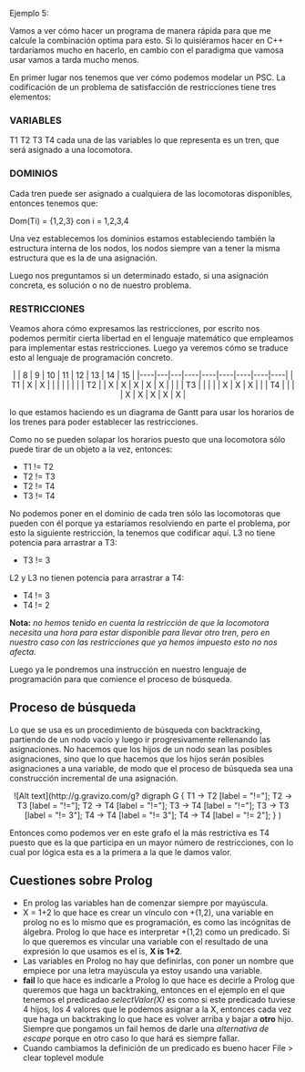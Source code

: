 Ejemplo 5:

Vamos a ver cómo hacer un programa de manera rápida para que me calcule la combinación
optima para esto. Si lo quisiéramos hacer en C++ tardaríamos mucho en hacerlo,
en cambio con el paradigma que vamosa usar vamos a tarda mucho menos.

En primer lugar nos tenemos que ver cómo podemos modelar un PSC. La codificación
de un problema de satisfacción de restricciones tiene tres elementos:

### VARIABLES
T1 T2 T3 T4 cada una de las variables lo que representa es un tren, que será asignado a una locomotora.


### DOMINIOS

Cada tren puede ser asignado a cualquiera de las locomotoras disponibles, entonces tenemos que:

Dom(Ti) = {1,2,3} con i = 1,2,3,4

Una vez establecemos los dominios estamos estableciendo también la estructura interna de los nodos, los nodos siempre van a tener la misma estructura que es la de una asignación.

Luego nos preguntamos si un determinado estado, si una asignación concreta, es solución o no de nuestro problema.

### RESTRICCIONES

Veamos ahora cómo expresamos las restricciones, por escrito nos podemos permitir cierta libertad en el lenguaje matemático que empleamos para implementar estas restricciones. Luego ya veremos cómo se traduce esto al lenguaje de programación concreto.

<p align="center">
|    | 8 | 9 | 10 | 11 | 12 | 13 | 14 | 15 |
|----|---|---|----|----|----|----|----|----|
| T1 | X | X |    |    |    |    |    |    |
| T2 |   | X | X  | X  | X  | X  |    |    |
| T3 |   |   |    |    | X  | X  | X  |    |
| T4 |   |   |    | X  | X  | X  | X  | X  |
</p>
lo que estamos haciendo es un diagrama de Gantt para usar los horarios de los trenes para poder establecer las restricciones.

Como no se pueden solapar los horarios puesto que una locomotora sólo puede tirar de un objeto a la vez, entonces:

* T1 != T2
* T2 != T3
* T2 != T4
* T3 != T4

No podemos poner en el dominio de cada tren sólo las locomotoras que pueden con él porque ya estaríamos resolviendo en parte el problema, por esto la siguiente restricción, la tenemos que codificar aquí. L3 no tiene potencia para arrastrar a T3:

* T3 != 3   

L2 y L3 no tienen potencia para arrastrar a T4:

* T4 != 3   
* T4 != 2   

**Nota:** *no hemos tenido en cuenta la restricción de que la locomotora necesita una hora para estar disponible para llevar otro tren, pero en nuestro caso con las restricciones que ya hemos impuesto esto no nos afecta.*

Luego ya le pondremos una instrucción en nuestro lenguaje de programación para que comience el proceso de búsqueda.

## Proceso de búsqueda

Lo que se usa es un procedimiento de búsqueda con backtracking, partiendo de un nodo vacío y luego ir progresivamente rellenando las asignaciones.
No hacemos que los hijos de un nodo sean las posibles asignaciones, sino que lo que hacemos que los hijos serán posibles asignaciones a una variable, de modo que el proceso de búsqueda sea una construcción incremental de una asignación.

<div style="text-align:center">
![Alt text](http://g.gravizo.com/g?
  digraph G {
    T1 -> T2 [label = "!="];
    T2 -> T3 [label = "!="];
    T2 -> T4 [label = "!="];
    T3 -> T4 [label = "!="];
    T3 -> T3 [label = "!= 3"];
    T4 -> T4 [label = "!= 3"];
    T4 -> T4 [label = "!= 2"];
  }
)

</div>

Entonces como podemos ver en este grafo el la más restrictiva es T4 puesto que es la que participa en un mayor número de restricciones, con lo cual por lógica esta es a la primera a la que le damos valor.

## Cuestiones sobre Prolog

* En prolog las variables han de comenzar siempre por mayúscula.
* X = 1+2 lo que hace es crear un vínculo con +(1,2), una variable en prolog no es lo mismo que es programación, es como las incógnitas de álgebra. Prolog lo que hace es interpretar +(1,2) como un predicado. Si lo que queremos es víncular una variable con el resultado de una expresión lo que usamos es el is, **X is 1+2**.
* Las variables en Prolog no hay que definirlas, con poner un nombre que empiece por una letra mayúscula ya estoy usando una variable.
* **fail** lo que hace es indicarle a Prolog lo que hace es decirle a Prolog que queremos que haga un backtraking, entonces en el ejemplo en el que tenemos el predicadao *selectValor(X)* es como si este predicado tuviese 4 hijos, los 4 valores que le podemos asignar a la X, entonces cada vez que haga un backtraking lo que hace es volver arriba y bajar a **otro** hijo. Siempre que pongamos un fail hemos de darle una *alternativa de escape* porque en otro caso lo que hará es siempre fallar.
* Cuando cambiamos la definición de un predicado es bueno hacer File > clear toplevel module

